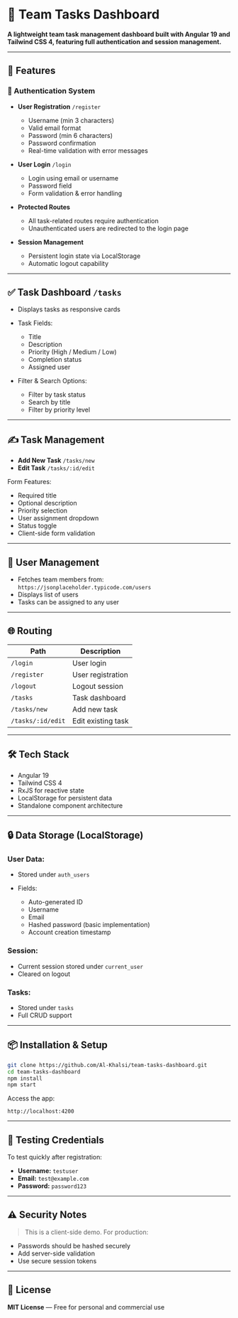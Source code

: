 # 🤩 Team Tasks Dashboard

**A lightweight team task management dashboard built with Angular 19 and Tailwind CSS 4, featuring full authentication and session management.**

---

## 🚀 Features

### 🔐 Authentication System

* **User Registration** `/register`

  * Username (min 3 characters)
  * Valid email format
  * Password (min 6 characters)
  * Password confirmation
  * Real-time validation with error messages

* **User Login** `/login`

  * Login using email or username
  * Password field
  * Form validation & error handling

* **Protected Routes**

  * All task-related routes require authentication
  * Unauthenticated users are redirected to the login page

* **Session Management**

  * Persistent login state via LocalStorage
  * Automatic logout capability

---

## ✅ Task Dashboard `/tasks`

* Displays tasks as responsive cards

* Task Fields:

  * Title
  * Description
  * Priority (High / Medium / Low)
  * Completion status
  * Assigned user

* Filter & Search Options:

  * Filter by task status
  * Search by title
  * Filter by priority level

---

## ✍️ Task Management

* **Add New Task** `/tasks/new`
* **Edit Task** `/tasks/:id/edit`

Form Features:

* Required title
* Optional description
* Priority selection
* User assignment dropdown
* Status toggle
* Client-side form validation

---

## 👥 User Management

* Fetches team members from:
  `https://jsonplaceholder.typicode.com/users`
* Displays list of users
* Tasks can be assigned to any user

---

## 🌐 Routing

| Path              | Description        |
| ----------------- | ------------------ |
| `/login`          | User login         |
| `/register`       | User registration  |
| `/logout`         | Logout session     |
| `/tasks`          | Task dashboard     |
| `/tasks/new`      | Add new task       |
| `/tasks/:id/edit` | Edit existing task |

---

## 🛠️ Tech Stack

* Angular 19
* Tailwind CSS 4
* RxJS for reactive state
* LocalStorage for persistent data
* Standalone component architecture

---

## 🔒 Data Storage (LocalStorage)

### User Data:

* Stored under `auth_users`
* Fields:

  * Auto-generated ID
  * Username
  * Email
  * Hashed password (basic implementation)
  * Account creation timestamp

### Session:

* Current session stored under `current_user`
* Cleared on logout

### Tasks:

* Stored under `tasks`
* Full CRUD support

---

## 📦 Installation & Setup

```bash
git clone https://github.com/Al-Khalsi/team-tasks-dashboard.git
cd team-tasks-dashboard
npm install
npm start
```

Access the app:

```
http://localhost:4200
```

---

## 🥮 Testing Credentials

To test quickly after registration:

* **Username:** `testuser`
* **Email:** `test@example.com`
* **Password:** `password123`

---

## ⚠️ Security Notes

> This is a client-side demo. For production:

* Passwords should be hashed securely
* Add server-side validation
* Use secure session tokens

---

## 📝 License

**MIT License** — Free for personal and commercial use

